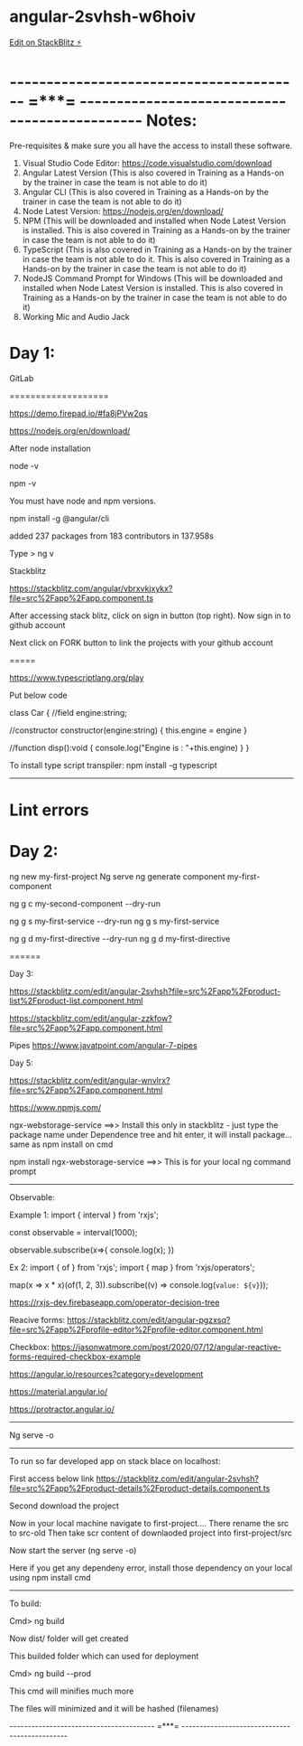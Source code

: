# angular-2svhsh-w6hoiv

[Edit on StackBlitz ⚡️](https://stackblitz.com/edit/angular-2svhsh-w6hoiv)


---------------------------------------- =***= ----------------------------------------------
Notes:
======

Pre-requisites & make sure you all have the access to install these software.

1. Visual Studio Code Editor: https://code.visualstudio.com/download
2. Angular Latest Version (This is also covered in Training as a Hands-on by the trainer in case the team is not able to do it)
3. Angular CLI (This is also covered in Training as a Hands-on by the trainer in case the team is not able to do it)
4. Node Latest Version: https://nodejs.org/en/download/
5. NPM (This will be downloaded and installed when Node Latest Version is installed. This is also covered in Training as a Hands-on by the trainer in case the team is not able to do it)
6. TypeScript (This is also covered in Training as a Hands-on by the trainer in case the team is not able to do it. This is also covered in Training as a Hands-on by the trainer in case the team is not able to do it)
7. NodeJS Command Prompt for Windows (This will be downloaded and installed when Node Latest Version is installed. This is also covered in Training as a Hands-on by the trainer in case the team is not able to do it)
8. Working Mic and Audio Jack


Day 1:
=================

GitLab

===================

https://demo.firepad.io/#fa8jPVw2qs

https://nodejs.org/en/download/

After node installation

node -v

npm -v

You must have node and npm versions.

npm install -g @angular/cli

added 237 packages from 183 contributors in 137.958s

Type > ng v

Stackblitz

https://stackblitz.com/angular/vbrxvkjxykx?file=src%2Fapp%2Fapp.component.ts

After accessing stack blitz, click on sign in button (top right). Now sign in to github account

Next click on FORK button to link the projects with your github account

=====

https://www.typescriptlang.org/play

Put below code

class Car { 
   //field 
   engine:string; 
 
   //constructor 
   constructor(engine:string) { 
      this.engine = engine 
   }  

   //function 
   disp():void { 
      console.log("Engine is  :   "+this.engine) 
   } 
}


To install type script transpiler:
npm install -g typescript

-----

Lint errors
=========================

Day 2:
==============

ng new my-first-project
Ng serve
ng generate component my-first-component

ng g c my-second-component --dry-run

ng g s my-first-service --dry-run
ng g s my-first-service

ng g d my-first-directive --dry-run
ng g d my-first-directive


======

Day 3:

https://stackblitz.com/edit/angular-2svhsh?file=src%2Fapp%2Fproduct-list%2Fproduct-list.component.html

https://stackblitz.com/edit/angular-zzkfow?file=src%2Fapp%2Fapp.component.html

Pipes
https://www.javatpoint.com/angular-7-pipes


Day 5:

https://stackblitz.com/edit/angular-wnvlrx?file=src%2Fapp%2Fapp.component.html

https://www.npmjs.com/



ngx-webstorage-service ==>> Install this only in stackblitz - just type the package name under Dependence tree and hit enter, it will install package… same as npm install on cmd

npm install ngx-webstorage-service ==>> This is for your local ng command prompt

-------------
Observable:

Example 1:
import { interval } from 'rxjs';

const observable = interval(1000);

observable.subscribe(x=>{
  console.log(x);
})

Ex 2:
import { of } from 'rxjs';
import { map } from 'rxjs/operators';

map(x => x * x)(of(1, 2, 3)).subscribe((v) => console.log(`value: ${v}`));


https://rxjs-dev.firebaseapp.com/operator-decision-tree

Reacive forms:
https://stackblitz.com/edit/angular-pgzxsq?file=src%2Fapp%2Fprofile-editor%2Fprofile-editor.component.html

Checkbox:
https://jasonwatmore.com/post/2020/07/12/angular-reactive-forms-required-checkbox-example


https://angular.io/resources?category=development


https://material.angular.io/


https://protractor.angular.io/

------

Ng serve -o

------

To run so far developed app on stack blace on localhost:

First access below link
https://stackblitz.com/edit/angular-2svhsh?file=src%2Fapp%2Fproduct-details%2Fproduct-details.component.ts

Second download the project

Now in your local machine navigate to first-project….
There rename the src to src-old
Then take scr content of downlaoded project into first-project/src

Now start the server (ng serve -o)

Here if you get any dependeny error, install those dependency on your local using npm install cmd


-------------------

To build:

Cmd> ng build

Now dist/ folder will get created

This builded folder which can used for deployment

Cmd> ng build --prod

This cmd will minifies much more

The files will minimized and it will be hashed (filenames)

---------------------------------------- =***= ----------------------------------------------
